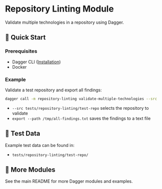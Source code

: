 # Repository Linting Module

Validate multiple technologies in a repository using Dagger.

## 🚀 Quick Start

### Prerequisites
- Dagger CLI ([Installation](https://docs.dagger.io/install))
- Docker

### Example

Validate a test repository and export all findings:

```bash
dagger call -m repository-linting validate-multiple-technologies --src tests/repository-linting/test-repo export --path /tmp/all-findings.txt
```

- `--src tests/repository-linting/test-repo` selects the repository to validate
- `export --path /tmp/all-findings.txt` saves the findings to a text file

## 📂 Test Data

Example test data can be found in:
- `tests/repository-linting/test-repo/`

## 📖 More Modules

See the main README for more Dagger modules and examples.
